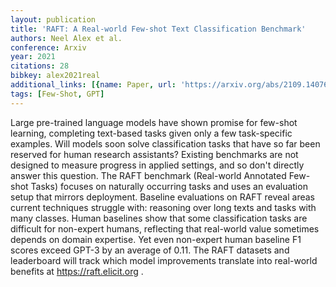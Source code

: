 ```yaml
---
layout: publication
title: 'RAFT: A Real-world Few-shot Text Classification Benchmark'
authors: Neel Alex et al.
conference: Arxiv
year: 2021
citations: 28
bibkey: alex2021real
additional_links: [{name: Paper, url: 'https://arxiv.org/abs/2109.14076'}]
tags: [Few-Shot, GPT]
---
```

Large pre-trained language models have shown promise for few-shot learning,
completing text-based tasks given only a few task-specific examples. Will
models soon solve classification tasks that have so far been reserved for human
research assistants? Existing benchmarks are not designed to measure progress
in applied settings, and so don't directly answer this question. The RAFT
benchmark (Real-world Annotated Few-shot Tasks) focuses on naturally occurring
tasks and uses an evaluation setup that mirrors deployment. Baseline
evaluations on RAFT reveal areas current techniques struggle with: reasoning
over long texts and tasks with many classes. Human baselines show that some
classification tasks are difficult for non-expert humans, reflecting that
real-world value sometimes depends on domain expertise. Yet even non-expert
human baseline F1 scores exceed GPT-3 by an average of 0.11. The RAFT datasets
and leaderboard will track which model improvements translate into real-world
benefits at https://raft.elicit.org .